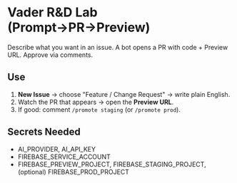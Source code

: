 # Vader R&D Lab (Prompt→PR→Preview)

Describe what you want in an issue. A bot opens a PR with code + Preview URL. Approve via comments.

## Use
1. **New Issue** → choose "Feature / Change Request" → write plain English.
2. Watch the PR that appears → open the **Preview URL**.
3. If good: comment `/promote staging` (or `/promote prod`).

## Secrets Needed
- AI_PROVIDER, AI_API_KEY
- FIREBASE_SERVICE_ACCOUNT
- FIREBASE_PREVIEW_PROJECT, FIREBASE_STAGING_PROJECT, (optional) FIREBASE_PROD_PROJECT
